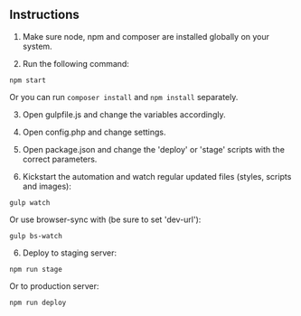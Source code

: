 ## Instructions

1. Make sure node, npm and composer are installed globally on your system.

2. Run the following command:
  ```
  npm start
  ```
  Or you can run `composer install` and `npm install` separately.

3. Open gulpfile.js and change the variables accordingly.

4. Open config.php and change settings.

4. Open package.json and change the 'deploy' or 'stage' scripts with the correct parameters.

5. Kickstart the automation and watch regular updated files (styles, scripts and images):
  ```
  gulp watch
  ```
  Or use browser-sync with (be sure to set 'dev-url'):
  ```
  gulp bs-watch
  ```

6. Deploy to staging server:
  ```
  npm run stage
  ```
  Or to production server:
  ```
  npm run deploy
  ```
